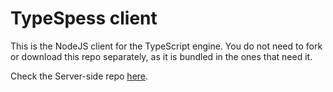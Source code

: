# TypeSpess client
This is the NodeJS client for the TypeScript engine. You do not need to fork or download this repo separately, as it is bundled in the ones that need it.

Check the Server-side repo [here](https://github.com/civ13/civ13-typespess).
